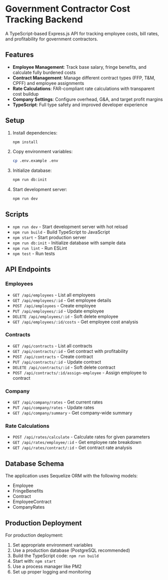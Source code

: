 # Government Contractor Cost Tracking Backend

A TypeScript-based Express.js API for tracking employee costs, bill rates, and profitability for government contractors.

## Features

- **Employee Management**: Track base salary, fringe benefits, and calculate fully burdened costs
- **Contract Management**: Manage different contract types (FFP, T&M, CPFF) and employee assignments
- **Rate Calculations**: FAR-compliant rate calculations with transparent cost buildup
- **Company Settings**: Configure overhead, G&A, and target profit margins
- **TypeScript**: Full type safety and improved developer experience

## Setup

1. Install dependencies:

   ```bash
   npm install
   ```

2. Copy environment variables:

   ```bash
   cp .env.example .env
   ```

3. Initialize database:

   ```bash
   npm run db:init
   ```

4. Start development server:
   ```bash
   npm run dev
   ```

## Scripts

- `npm run dev` - Start development server with hot reload
- `npm run build` - Build TypeScript to JavaScript
- `npm start` - Start production server
- `npm run db:init` - Initialize database with sample data
- `npm run lint` - Run ESLint
- `npm test` - Run tests

## API Endpoints

### Employees

- `GET /api/employees` - List all employees
- `GET /api/employees/:id` - Get employee details
- `POST /api/employees` - Create employee
- `PUT /api/employees/:id` - Update employee
- `DELETE /api/employees/:id` - Soft delete employee
- `GET /api/employees/:id/costs` - Get employee cost analysis

### Contracts

- `GET /api/contracts` - List all contracts
- `GET /api/contracts/:id` - Get contract with profitability
- `POST /api/contracts` - Create contract
- `PUT /api/contracts/:id` - Update contract
- `DELETE /api/contracts/:id` - Soft delete contract
- `POST /api/contracts/:id/assign-employee` - Assign employee to contract

### Company

- `GET /api/company/rates` - Get current rates
- `PUT /api/company/rates` - Update rates
- `GET /api/company/summary` - Get company-wide summary

### Rate Calculations

- `POST /api/rates/calculate` - Calculate rates for given parameters
- `GET /api/rates/employee/:id` - Get employee rate breakdown
- `GET /api/rates/contract/:id` - Get contract rate analysis

## Database Schema

The application uses Sequelize ORM with the following models:

- Employee
- FringeBenefits
- Contract
- EmployeeContract
- CompanyRates

## Production Deployment

For production deployment:

1. Set appropriate environment variables
2. Use a production database (PostgreSQL recommended)
3. Build the TypeScript code: `npm run build`
4. Start with: `npm start`
5. Use a process manager like PM2
6. Set up proper logging and monitoring
